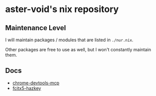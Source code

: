 # aster-void's nix repository

## Maintenance Level

I will maintain packages / modules that are listed in `./nur.nix`.

Other packages are free to use as well, but I won't constantly maintain them.

## Docs

- [chrome-devtools-mcp](/docs/chrome-devtools-mcp.md)
- [fcitx5-hazkey](/docs/fcitx5-hazkey.md)
